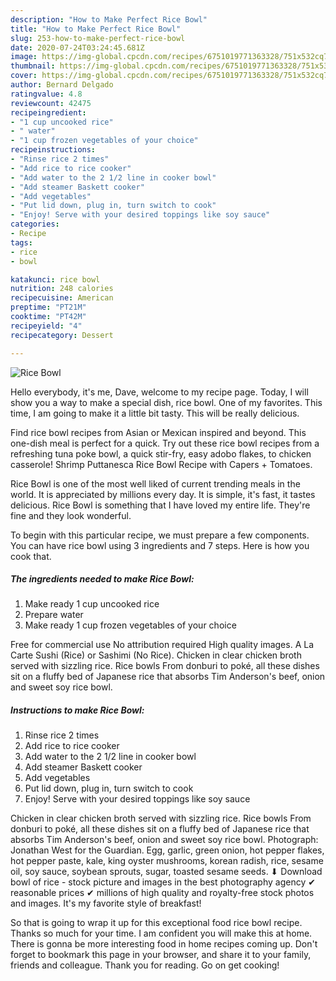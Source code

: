 ```yaml
---
description: "How to Make Perfect Rice Bowl"
title: "How to Make Perfect Rice Bowl"
slug: 253-how-to-make-perfect-rice-bowl
date: 2020-07-24T03:24:45.681Z
image: https://img-global.cpcdn.com/recipes/6751019771363328/751x532cq70/rice-bowl-recipe-main-photo.jpg
thumbnail: https://img-global.cpcdn.com/recipes/6751019771363328/751x532cq70/rice-bowl-recipe-main-photo.jpg
cover: https://img-global.cpcdn.com/recipes/6751019771363328/751x532cq70/rice-bowl-recipe-main-photo.jpg
author: Bernard Delgado
ratingvalue: 4.8
reviewcount: 42475
recipeingredient:
- "1 cup uncooked rice"
- " water"
- "1 cup frozen vegetables of your choice"
recipeinstructions:
- "Rinse rice 2 times"
- "Add rice to rice cooker"
- "Add water to the 2 1/2 line in cooker bowl"
- "Add steamer Baskett cooker"
- "Add vegetables"
- "Put lid down, plug in, turn switch to cook"
- "Enjoy! Serve with your desired toppings like soy sauce"
categories:
- Recipe
tags:
- rice
- bowl

katakunci: rice bowl 
nutrition: 248 calories
recipecuisine: American
preptime: "PT21M"
cooktime: "PT42M"
recipeyield: "4"
recipecategory: Dessert

---
```



![Rice Bowl](https://img-global.cpcdn.com/recipes/6751019771363328/751x532cq70/rice-bowl-recipe-main-photo.jpg)

Hello everybody, it's me, Dave, welcome to my recipe page. Today, I will show you a way to make a special dish, rice bowl. One of my favorites. This time, I am going to make it a little bit tasty. This will be really delicious.

Find rice bowl recipes from Asian or Mexican inspired and beyond. This one-dish meal is perfect for a quick. Try out these rice bowl recipes from a refreshing tuna poke bowl, a quick stir-fry, easy adobo flakes, to chicken casserole! Shrimp Puttanesca Rice Bowl Recipe with Capers + Tomatoes.

Rice Bowl is one of the most well liked of current trending meals in the world. It is appreciated by millions every day. It is simple, it's fast, it tastes delicious. Rice Bowl is something that I have loved my entire life. They're fine and they look wonderful.


To begin with this particular recipe, we must prepare a few components. You can have rice bowl using 3 ingredients and 7 steps. Here is how you cook that.

<!--inarticleads1-->

##### The ingredients needed to make Rice Bowl:

1. Make ready 1 cup uncooked rice
1. Prepare  water
1. Make ready 1 cup frozen vegetables of your choice


Free for commercial use No attribution required High quality images. A La Carte Sushi (Rice) or Sashimi (No Rice). Chicken in clear chicken broth served with sizzling rice. Rice bowls From donburi to poké, all these dishes sit on a fluffy bed of Japanese rice that absorbs Tim Anderson&#39;s beef, onion and sweet soy rice bowl. 

<!--inarticleads2-->

##### Instructions to make Rice Bowl:

1. Rinse rice 2 times
1. Add rice to rice cooker
1. Add water to the 2 1/2 line in cooker bowl
1. Add steamer Baskett cooker
1. Add vegetables
1. Put lid down, plug in, turn switch to cook
1. Enjoy! Serve with your desired toppings like soy sauce


Chicken in clear chicken broth served with sizzling rice. Rice bowls From donburi to poké, all these dishes sit on a fluffy bed of Japanese rice that absorbs Tim Anderson&#39;s beef, onion and sweet soy rice bowl. Photograph: Jonathan West for the Guardian. Egg, garlic, green onion, hot pepper flakes, hot pepper paste, kale, king oyster mushrooms, korean radish, rice, sesame oil, soy sauce, soybean sprouts, sugar, toasted sesame seeds. ⬇ Download bowl of rice - stock picture and images in the best photography agency ✔ reasonable prices ✔ millions of high quality and royalty-free stock photos and images. It&#39;s my favorite style of breakfast! 

So that is going to wrap it up for this exceptional food rice bowl recipe. Thanks so much for your time. I am confident you will make this at home. There is gonna be more interesting food in home recipes coming up. Don't forget to bookmark this page in your browser, and share it to your family, friends and colleague. Thank you for reading. Go on get cooking!
